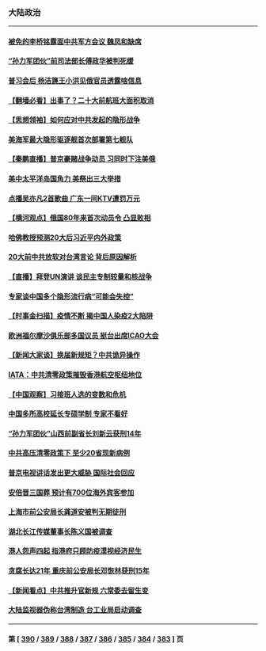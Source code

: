 ### 大陆政治
---
#### [被免的李桥铭露面中共军方会议 魏凤和缺席](../../pages/ncid277/n13830059.md) 
#### [“孙力军团伙”前司法部长傅政华被判死缓](../../pages/ncid277/n13830058.md) 
#### [普习会后 杨洁篪王小洪见俄官员透露啥信息](../../pages/ncid277/n13829972.md) 
#### [【翻墙必看】出事了？二十大前航班大面积取消](../../pages/ncid277/n13830111.md) 
#### [【思想领袖】如何应对中共发起的隐形战争](../../pages/ncid277/n13810274.md) 
#### [美海军最大隐形驱逐舰首次部署第七舰队](../../pages/ncid277/n13829845.md) 
#### [【秦鹏直播】普京豪赌战争动员 习同时下注美俄](../../pages/ncid277/n13829889.md) 
#### [美中太平洋岛国角力 美祭出三大举措](../../pages/ncid277/n13829861.md) 
#### [点播吴亦凡2首歌曲 广东一间KTV遭罚万元](../../pages/ncid277/n13829878.md) 
#### [【横河观点】俄国80年来首次动员令 凸显败相](../../pages/ncid277/n13829734.md) 
#### [哈佛教授预测20大后习近平内外政策](../../pages/ncid277/n13829176.md) 
#### [20大前中共放软对台湾言论 背后原因解析](../../pages/ncid277/n13829842.md) 
#### [【直播】拜登UN演讲 谈民主专制较量和核战争](../../pages/ncid277/n13829827.md) 
#### [专家谈中国多个隐形流行病“可能会失控”](../../pages/ncid277/n13829808.md) 
#### [【时事金扫描】疫情不断 揭中国人染疫2大陷阱](../../pages/ncid277/n13829333.md) 
#### [欧洲福尔摩沙俱乐部多国议员 挺台出席ICAO大会](../../pages/ncid277/n13829791.md) 
#### [【新闻大家谈】换届新规矩？中共诡异操作](../../pages/ncid277/n13829747.md) 
#### [IATA：中共清零政策摧毁香港航空枢纽地位](../../pages/ncid277/n13829669.md) 
#### [【中国观察】习接班人选的变数和危机](../../pages/ncid277/n13829685.md) 
#### [中国多所高校延长专硕学制 专家不看好](../../pages/ncid277/n13829661.md) 
#### [“孙力军团伙”山西前副省长刘新云获刑14年](../../pages/ncid277/n13829619.md) 
#### [中共高压清零政策下 至少20省现新病例](../../pages/ncid277/n13829611.md) 
#### [普京电视讲话发出更大威胁 国际社会回应](../../pages/ncid277/n13829615.md) 
#### [安倍晋三国葬 预计有700位海外宾客参加](../../pages/ncid277/n13829502.md) 
#### [上海市前公安局长龚道安被判无期徒刑](../../pages/ncid277/n13829492.md) 
#### [湖北长江传媒董事长陈义国被调查](../../pages/ncid277/n13829543.md) 
#### [港人怨声四起 指港府只顾防疫漠视经济民生](../../pages/ncid277/n13829481.md) 
#### [贪腐长达21年 重庆前公安局长邓恢林获刑15年](../../pages/ncid277/n13829361.md) 
#### [【新闻看点】中共推升官新规 六常委去留生变](../../pages/ncid277/n13829166.md) 
#### [大陆监视器伪称台湾制造 台工业局启动调查](../../pages/ncid277/n13829306.md) 

---
#### 第 [ [390](./390.md) / [389](./389.md) / [388](./388.md) / [387](./387.md) / [386](./386.md) / [385](./385.md) / [384](./384.md) / [383](./383.md) ] 页
